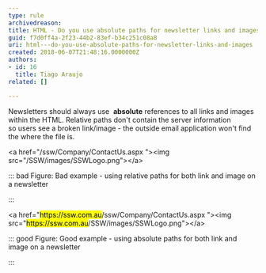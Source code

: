 ```yaml
---
type: rule
archivedreason: 
title: HTML - Do you use absolute paths for newsletter links and images?
guid: f7d0ff4a-2f23-44b2-83ef-b34c251c08a8
uri: html---do-you-use-absolute-paths-for-newsletter-links-and-images
created: 2018-06-07T21:48:16.0000000Z
authors:
- id: 16
  title: Tiago Araujo
related: []

---
```


Newsletters should always use  **absolute** references to all links and images within the HTML. Relative paths don't contain the server information so users see a broken link/image - the outside email application won't find the where the file is.

<!--endintro-->

&lt;a href="/ssw/Company/ContactUs.aspx "&gt;&lt;img src="/SSW/images/SSWLogo.png"&gt;&lt;/a&gt;


::: bad
Figure: Bad example - using relative paths for both link and image on a newsletter

:::


&lt;a href="<mark>https&#58;//ssw.com.au</mark>/ssw/Company/ContactUs.aspx "&gt;&lt;img src="<mark>https&#58;//ssw.com.au</mark>/SSW/images/SSWLogo.png"&gt;&lt;/a&gt;


::: good
Figure: Good example - using absolute paths for both link and image on a newsletter

:::
